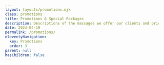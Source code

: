 ```yaml
---
layout: layouts/promotions.njk
class: promotions
title: Promotions & Special Packages
description: Descriptions of the massages we offer our clients and pricing information with links to more detailed massage descriptions.
date: 2023-04-19
permalink: /promotions/
eleventyNavigation:
  key: Promotions
  order: 3
parent: null
hasChildren: false
---
```


